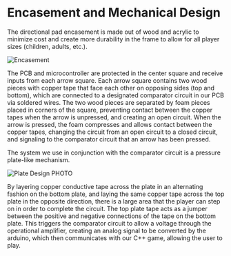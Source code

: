 # Encasement and Mechanical Design

The directional pad encasement is made out of wood and acrylic to minimize cost and create more durability in the frame to allow for all player sizes (children, adults, etc.). 

![Encasement](https://github.com/MiyuYamasaki-Davis/EE-Emerge-2023-DancePad/blob/main/docs/Pics/case.jpg)

The PCB and microcontroller are protected in the center square and receive inputs from each arrow square. Each arrow square contains two wood pieces with copper tape that face each other on opposing sides (top and bottom), which are connected to a designated comparator circuit in our PCB via soldered wires. The two wood pieces are separated by foam pieces placed in corners of the square, preventing contact between the copper tapes when the arrow is unpressed, and creating an open circuit. When the arrow is pressed, the foam compresses and allows contact between the copper tapes, changing the circuit from an open circuit to a closed circuit, and signaling to the comparator circuit that an arrow has been pressed.

The system we use in conjunction with the comparator circuit is a pressure plate-like mechanism. 

![Plate Design PHOTO](https://github.com/MiyuYamasaki-Davis/EE-Emerge-2023-DancePad/blob/main/pictures/Encasement/plate.jpg?raw=true)

By layering copper conductive tape across the plate in an alternating fashion on the bottom plate, and laying the same copper tape across the top plate in the opposite direction, there is a large area that the player can step on in order to complete the circuit. The top plate tape acts as a jumper between the positive and negative connections of the tape on the bottom plate. This triggers the comparator circuit to allow a voltage through the operational amplifier, creating an analog signal to be converted by the arduino, which then communicates with our C++ game, allowing the user to play.
